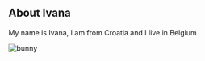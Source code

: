 

## About Ivana

My name is Ivana, I am from Croatia and I live in Belgium


![bunny](./images/bunny.avif)
